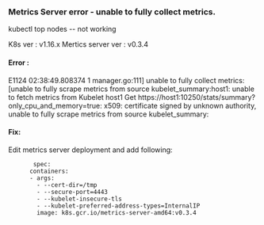 ### Metrics Server error - unable to fully collect metrics. 

kubectl top nodes -- not working

K8s ver : v1.16.x
Mertics server ver : v0.3.4


#### Error : 

E1124 02:38:49.808374       1 manager.go:111] unable to fully collect metrics: [unable to fully scrape metrics from source kubelet_summary:host1: unable to fetch metrics from Kubelet host1
 Get https://host1:10250/stats/summary?only_cpu_and_memory=true: x509: certificate signed by unknown authority, unable to fully scrape metrics from source kubelet_summary:
 

#### Fix: 

  Edit metrics server deployment  and add following:

```
       spec:
      containers:
      - args:
        - --cert-dir=/tmp
        - --secure-port=4443
        - --kubelet-insecure-tls
        - --kubelet-preferred-address-types=InternalIP
        image: k8s.gcr.io/metrics-server-amd64:v0.3.4

```
